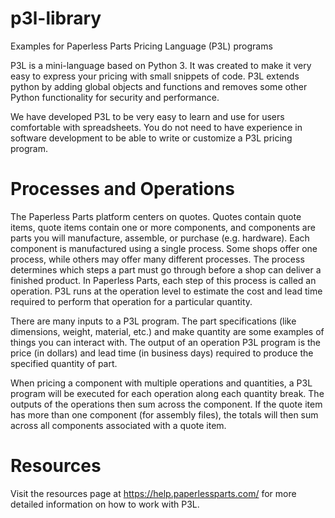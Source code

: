 # p3l-library
Examples for Paperless Parts Pricing Language (P3L) programs

P3L is a mini-language based on Python 3. It was created to make it very easy to express your pricing with small snippets of code.
P3L extends python by adding global objects and functions and removes some other Python functionality for security and performance.

We have developed P3L to be very easy to learn and use for users comfortable with spreadsheets.
You do not need to have experience in software development to be able to write or customize a P3L pricing program.

# Processes and Operations
The Paperless Parts platform centers on quotes. Quotes contain quote items, quote items contain one or more components, and components are parts you will manufacture, assemble, or purchase (e.g. hardware).
Each component is manufactured using a single process. Some shops offer one process, while others may offer many different processes. The process determines which steps a part must go through before a shop can deliver a finished product.
In Paperless Parts, each step of this process is called an operation. P3L runs at the operation level to estimate the cost and lead time required to perform that operation for a particular quantity.

There are many inputs to a P3L program. The part specifications (like dimensions, weight, material, etc.) and make quantity are some examples of things you can interact with.
The output of an operation P3L program is the price (in dollars) and lead time (in business days) required to produce the specified quantity of part.

When pricing a component with multiple operations and quantities, a P3L program will be executed for each operation along each quantity break. The outputs of the operations then sum across the component.
If the quote item has more than one component (for assembly files), the totals will then sum across all components associated with a quote item.

# Resources
Visit the resources page at https://help.paperlessparts.com/ for more detailed information on how to work with P3L.
